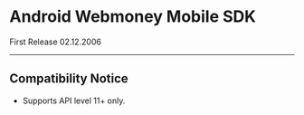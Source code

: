 Android Webmoney Mobile SDK
===

First Release 02.12.2006

---

Compatibility Notice
---

- Supports API level 11+ only.

